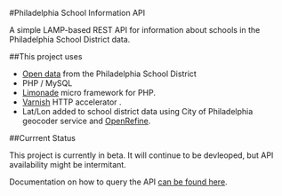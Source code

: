 #Philadelphia School Information API

A simple LAMP-based REST API for information about schools in the Philadelphia School District data. 

##This project uses

* [Open data](http://webgui.phila.k12.pa.us/offices/a/accountability/open-data-initiative) from the Philadelphia School District
* PHP / MySQL
* [Limonade](http://limonade-php.github.com/) micro framework for PHP.
* [Varnish](https://www.varnish-cache.org/) HTTP accelerator .
* Lat/Lon added to school district data using City of Philadelphia geocoder service and [OpenRefine](http://openrefine.org/).

##Currrent Status

This project is currently in beta. It will continue to be devleoped, but API availability might be intermitant.

Documentation on how to query the API [can be found here](https://github.com/mheadd/schooldata-api/wiki).
